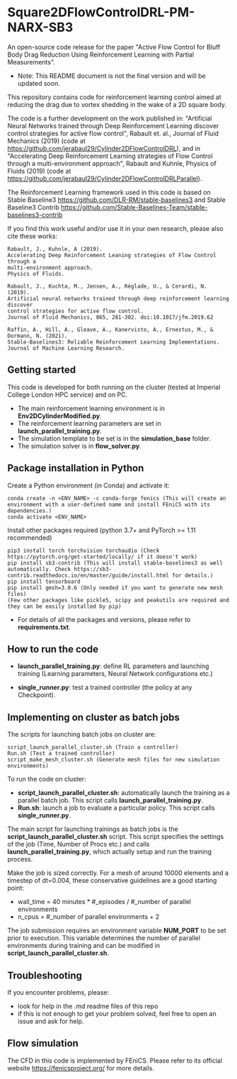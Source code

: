 # Square2DFlowControlDRL-PM-NARX-SB3
An open-source code release for the paper "Active Flow Control for Bluff Body Drag Reduction Using Reinforcement Learning with Partial Measurements". 

- Note: This README document is not the final version and will be updated soon.

This repository contains code for reinforcement learning control aimed at reducing the drag due to vortex shedding in the wake of a 2D square body.


The code is a further development on the work published in:
 "Artificial Neural Networks trained through Deep Reinforcement Learning discover control strategies for active flow control", Rabault et. al., Journal of Fluid Mechanics (2019) (code at https://github.com/jerabaul29/Cylinder2DFlowControlDRL), 
and in "Accelerating Deep Reinforcement Learning strategies of Flow Control through a multi-environment approach", Rabault and Kuhnle, Physics of Fluids (2019) (code at https://github.com/jerabaul29/Cylinder2DFlowControlDRLParallel). 

The Reinforcement Learning framework used in this code is based on Stable Baseline3 https://github.com/DLR-RM/stable-baselines3 and Stable Baseline3 Contrib https://github.com/Stable-Baselines-Team/stable-baselines3-contrib

If you find this work useful and/or use it in your own research, please also cite these works:

```
Rabault, J., Kuhnle, A (2019).
Accelerating Deep Reinforcement Leaning strategies of Flow Control through a
multi-environment approach.
Physics of Fluids.

Rabault, J., Kuchta, M., Jensen, A., Réglade, U., & Cerardi, N. (2019).
Artificial neural networks trained through deep reinforcement learning discover
control strategies for active flow control.
Journal of Fluid Mechanics, 865, 281-302. doi:10.1017/jfm.2019.62

Raffin, A., Hill, A., Gleave, A., Kanervisto, A., Ernestus, M., & Dormann, N. (2021).
Stable-Baselines3: Reliable Reinforcement Learning Implementations.
Journal of Machine Learning Research.
```

## Getting started

This code is developed for both running on the cluster (tested at Imperial College London HPC service) and on PC.

- The main reinforcement learning environment is in **Env2DCylinderModified.py**.
- The reinforcement learning parameters are set in **launch_parallel_training.py**.
- The simulation template to be set is in the **simulation_base** folder.
- The simulation solver is in **flow_solver.py**.

## Package installation in Python

Create a Python environment (in Conda) and activate it:

```
conda create -n <ENV_NAME> -c conda-forge fenics (This will create an environment with a user-defined name and install FEniCS with its dependencies.)
conda activate <ENV_NAME> 

```

Install other packages required (python 3.7+ and PyTorch >= 1.11 recommended)

```
pip3 install torch torchvision torchaudio (Check https://pytorch.org/get-started/locally/ if it doesn't work)
pip install sb3-contrib (This will install stable-baselines3 as well automatically. Check https://sb3-contrib.readthedocs.io/en/master/guide/install.html for details.)
pip install tensorboard
pip install gmsh=3.0.6 (Only needed if you want to generate new mesh files)
(Few other packages like pickle5, scipy and peakutils are required and they can be easily installed by pip)
```
- For details of all the packages and versions, please refer to **requirements.txt**.

## How to run the code

- **launch_parallel_training.py**: define RL parameters and launching training (Learning parameters, Neural Network configurations etc.)

- **single_runner.py**: test a trained controller (the policy at any Checkpoint).

## Implementing on cluster as batch jobs 

The scripts for launching batch jobs on cluster are:

```
script_launch_parallel_cluster.sh (Train a controller)
Run.sh (Test a trained controller)
script_make_mesh_cluster.sh (Generate mesh files for new simulation environments)
```

To run the code on cluster:
- **script_launch_parallel_cluster.sh**: automatically launch the training as a parallel batch job. This script calls **launch_parallel_training.py**.
- **Run.sh**: launch a job to evaluate a particular policy. This script calls **single_runner.py**.

The main script for launching trainings as batch jobs is the **script_launch_parallel_cluster.sh** script. This script specifies the settings of the job (Time, Number of Procs etc.) and calls **launch_parallel_training.py**, which actually setup and run the training process.

Make the job is sized correctly. For a mesh of around 10000 elements and a timestep of dt=0.004, these conservative guidelines are a good starting point:
- wall_time = 40 minutes * #_episodes / #_number of parallel environments
- n_cpus = #_number of parallel environments + 2

The job submission requires an environment variable **NUM_PORT** to be set prior to execution. This variable determines the number of parallel environments during training and can be modified in **script_launch_parallel_cluster.sh**.


## Troubleshooting

If you encounter problems, please:

- look for help in the .md readme files of this repo
- if this is not enough to get your problem solved, feel free to open an issue and ask for help.


## Flow simulation

The CFD in this code is implemented by FEniCS. Please refer to its official website https://fenicsproject.org/ for more details. 


